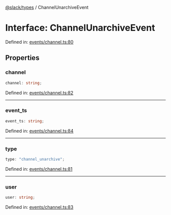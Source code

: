 [@slack/types](../index.md) / ChannelUnarchiveEvent

# Interface: ChannelUnarchiveEvent

Defined in: [events/channel.ts:80](https://github.com/slackapi/node-slack-sdk/blob/main/packages/types/src/events/channel.ts#L80)

## Properties

### channel

```ts
channel: string;
```

Defined in: [events/channel.ts:82](https://github.com/slackapi/node-slack-sdk/blob/main/packages/types/src/events/channel.ts#L82)

***

### event\_ts

```ts
event_ts: string;
```

Defined in: [events/channel.ts:84](https://github.com/slackapi/node-slack-sdk/blob/main/packages/types/src/events/channel.ts#L84)

***

### type

```ts
type: "channel_unarchive";
```

Defined in: [events/channel.ts:81](https://github.com/slackapi/node-slack-sdk/blob/main/packages/types/src/events/channel.ts#L81)

***

### user

```ts
user: string;
```

Defined in: [events/channel.ts:83](https://github.com/slackapi/node-slack-sdk/blob/main/packages/types/src/events/channel.ts#L83)
